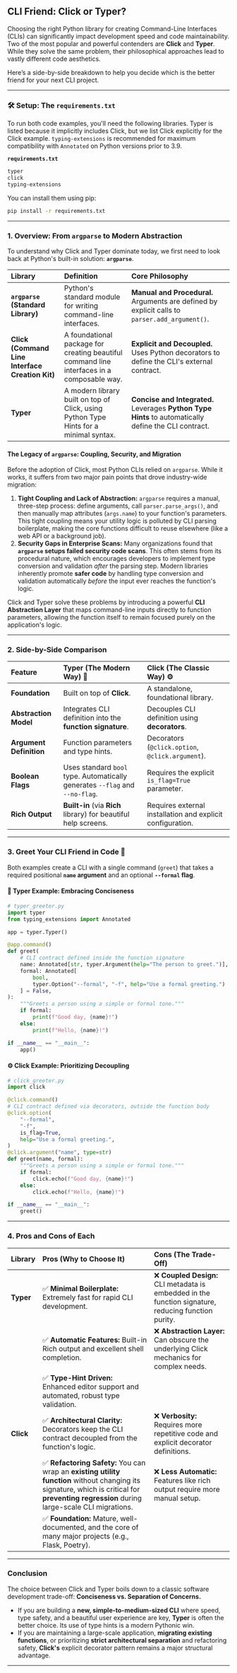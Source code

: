 
## CLI Friend: Click or Typer? 

Choosing the right Python library for creating Command-Line Interfaces (CLIs) can significantly impact development speed and code maintainability. Two of the most popular and powerful contenders are **Click** and **Typer**. While they solve the same problem, their philosophical approaches lead to vastly different code aesthetics.

Here’s a side-by-side breakdown to help you decide which is the better friend for your next CLI project.

-----

### 🛠️ Setup: The `requirements.txt`

To run both code examples, you'll need the following libraries. Typer is listed because it implicitly includes Click, but we list Click explicitly for the Click example. `typing-extensions` is recommended for maximum compatibility with `Annotated` on Python versions prior to 3.9.

**`requirements.txt`**

```txt
typer
click
typing-extensions
```

You can install them using pip:

```bash
pip install -r requirements.txt
```

-----

### 1\. Overview: From `argparse` to Modern Abstraction

To understand why Click and Typer dominate today, we first need to look back at Python's built-in solution: **`argparse`**.

| Library | Definition | Core Philosophy |
| :--- | :--- | :--- |
| **`argparse` (Standard Library)** | Python's standard module for writing command-line interfaces. | **Manual and Procedural.** Arguments are defined by explicit calls to `parser.add_argument()`. |
| **Click (Command Line Interface Creation Kit)** | A foundational package for creating beautiful command line interfaces in a composable way. | **Explicit and Decoupled.** Uses Python decorators to define the CLI's external contract. |
| **Typer** | A modern library built on top of Click, using Python Type Hints for a minimal syntax. | **Concise and Integrated.** Leverages **Python Type Hints** to automatically define the CLI contract. |

#### The Legacy of `argparse`: Coupling, Security, and Migration

Before the adoption of Click, most Python CLIs relied on `argparse`. While it works, it suffers from two major pain points that drove industry-wide migration:

1.  **Tight Coupling and Lack of Abstraction:** `argparse` requires a manual, three-step process: define arguments, call `parser.parse_args()`, and then manually map attributes (`args.name`) to your function's parameters. This tight coupling means your utility logic is polluted by CLI parsing boilerplate, making the core functions difficult to reuse elsewhere (like a web API or a background job).
2.  **Security Gaps in Enterprise Scans:** Many organizations found that **`argparse` setups failed security code scans**. This often stems from its procedural nature, which encourages developers to implement type conversion and validation *after* the parsing step. Modern libraries inherently promote **safer code** by handling type conversion and validation automatically *before* the input ever reaches the function's logic.

Click and Typer solve these problems by introducing a powerful **CLI Abstraction Layer** that maps command-line inputs directly to function parameters, allowing the function itself to remain focused purely on the application's logic.

-----

### 2\. Side-by-Side Comparison

| Feature | Typer (The Modern Way) 🐍 | Click (The Classic Way) ⚙️ |
| :--- | :--- | :--- |
| **Foundation** | Built on top of **Click**. | A standalone, foundational library. |
| **Abstraction Model** | Integrates CLI definition into the **function signature**. | Decouples CLI definition using **decorators**. |
| **Argument Definition** | Function parameters and type hints. | Decorators (`@click.option`, `@click.argument`). |
| **Boolean Flags** | Uses standard `bool` type. Automatically generates `--flag` and `--no-flag`. | Requires the explicit `is_flag=True` parameter. |
| **Rich Output** | **Built-in** (via **Rich** library) for beautiful help screens. | Requires external installation and explicit configuration. |

-----

### 3\. Greet Your CLI Friend in Code 👋

Both examples create a CLI with a single command (`greet`) that takes a required positional **`name` argument** and an optional **`--formal` flag**.

#### **🐍 Typer Example: Embracing Conciseness**

```python
# typer_greeter.py
import typer
from typing_extensions import Annotated 

app = typer.Typer()

@app.command()
def greet(
    # CLI contract defined inside the function signature
    name: Annotated[str, typer.Argument(help="The person to greet.")],
    formal: Annotated[
        bool, 
        typer.Option("--formal", "-f", help="Use a formal greeting.")
    ] = False,
):
    """Greets a person using a simple or formal tone."""
    if formal:
        print(f"Good day, {name}!")
    else:
        print(f"Hello, {name}!")

if __name__ == "__main__":
    app()
```

#### **⚙️ Click Example: Prioritizing Decoupling**

```python
# click_greeter.py
import click

@click.command()
# CLI contract defined via decorators, outside the function body
@click.option(
    "--formal", 
    "-f", 
    is_flag=True, 
    help="Use a formal greeting.",
)
@click.argument("name", type=str)
def greet(name, formal):
    """Greets a person using a simple or formal tone."""
    if formal:
        click.echo(f"Good day, {name}!")
    else:
        click.echo(f"Hello, {name}!")

if __name__ == "__main__":
    greet()
```

-----

### 4\. Pros and Cons of Each

| Library | Pros (Why to Choose It) | Cons (The Trade-Off) |
| :--- | :--- | :--- |
| **Typer** | ✅ **Minimal Boilerplate:** Extremely fast for rapid CLI development. | ❌ **Coupled Design:** CLI metadata is embedded in the function signature, reducing function purity. |
| | ✅ **Automatic Features:** Built-in Rich output and excellent shell completion. | ❌ **Abstraction Layer:** Can obscure the underlying Click mechanics for complex needs. |
| | ✅ **Type-Hint Driven:** Enhanced editor support and automated, robust type validation. | |
| **Click** | ✅ **Architectural Clarity:** Decorators keep the CLI contract decoupled from the function's logic. | ❌ **Verbosity:** Requires more repetitive code and explicit decorator definitions. |
| | ✅ **Refactoring Safety:** You can wrap an **existing utility function** without changing its signature, which is critical for **preventing regression** during large-scale CLI migrations. | ❌ **Less Automatic:** Features like rich output require more manual setup. |
| | ✅ **Foundation:** Mature, well-documented, and the core of many major projects (e.g., Flask, Poetry). | |

-----

### Conclusion

The choice between Click and Typer boils down to a classic software development trade-off: **Conciseness vs. Separation of Concerns.**

  * If you are building a **new, simple-to-medium-sized CLI** where speed, type safety, and a beautiful user experience are key, **Typer** is often the better choice. Its use of type hints is a modern Pythonic win.
  * If you are maintaining a large-scale application, **migrating existing functions**, or prioritizing **strict architectural separation** and refactoring safety, **Click's** explicit decorator pattern remains a major structural advantage.

-----